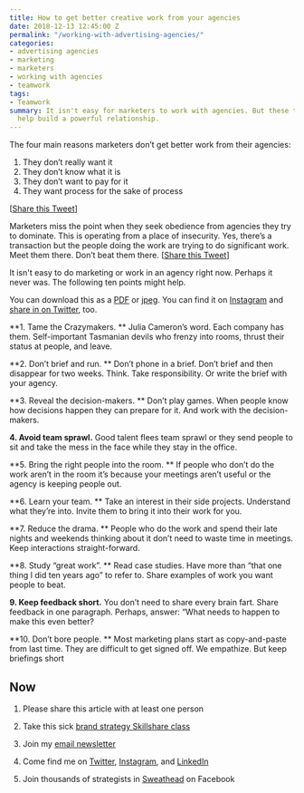 ```yaml
---
title: How to get better creative work from your agencies
date: 2018-12-13 12:45:00 Z
permalink: "/working-with-advertising-agencies/"
categories:
- advertising agencies
- marketing
- marketers
- working with agencies
- teamwork
tags:
- Teamwork
summary: It isn't easy for marketers to work with agencies. But these ten tips will
  help build a powerful relationship.
---
```


The four main reasons marketers don’t get better work from their agencies:
1. They don’t really want it
2. They don’t know what it is
3. They don’t want to pay for it
4. They want process for the sake of process

[[Share this Tweet](https://twitter.com/markpollard/status/1072668809058795520)] 

Marketers miss the point when they seek obedience from agencies they try to dominate. This is operating from a place of insecurity. Yes, there’s a transaction but the people doing the work are trying to do significant work. Meet them there. Don’t beat them there. [[Share this Tweet](https://twitter.com/markpollard/status/1072845780422135809)]

It isn't easy to do marketing or work in an agency right now. Perhaps it never was. The following ten points might help. 

You can download this as a [PDF](http://www.markpollard.net/uploads/How-to-get-better-creative-work.pdf) or [jpeg](http://www.markpollard.net/uploads/How-to-get-better-creative-work.jpeg). You can find it on [Instagram](https://www.instagram.com/p/BrS480ChXkT/) and [share in on Twitter](https://twitter.com/markpollard/status/1072938399097589760), too.	


**1. Tame the Crazymakers. **
Julia Cameron’s word. Each company has them. Self-important Tasmanian devils who frenzy into rooms, thrust their status at people, and leave.

**2. Don’t brief and run. **
Don’t phone in a brief. Don’t brief and then disappear for two weeks. Think. Take responsibility. Or write the brief with your agency.

**3. Reveal the decision-makers. **
Don’t play games. When people know how decisions happen they can prepare for it. And work with the decision-makers. 

**4. Avoid team sprawl.** 
Good talent flees team sprawl or they send people to sit and take the mess in the face while they stay in the office. 

**5. Bring the right people into the room. **
If people who don’t do the work aren’t in the room it’s because your meetings aren’t useful or the agency is keeping people out.

**6. Learn your team. **
Take an interest in their side projects. Understand what they’re into. Invite them to bring it into their work for you.

**7. Reduce the drama. **
People who do the work and spend their late nights and weekends thinking about it don’t need to waste time in meetings. Keep interactions straight-forward.

**8. Study “great work”. **
Read case studies. Have more than “that one thing I did ten years ago” to refer to. Share examples of work you want people to beat.

**9. Keep feedback short.** 
You don’t need to share every brain fart. Share feedback in one paragraph. Perhaps, answer: “What needs to happen to make this even better?

**10. Don’t bore people. **
Most marketing plans start as copy-and-paste from last time. They are difficult to get signed off. We empathize. But keep briefings short


## **Now**

1. Please share this article with at least one person

2. Take this sick [brand strategy Skillshare class](http://skl.sh/markpollard)

3. Join my [email newsletter](https://markpollard.us1.list-manage.com/subscribe?u=dfb4c80f84a49d4cfc0d34490&id=c66948a2fc)

4. Come find me on [Twitter](http://www.twitter.com/markpollard), [Instagram](http://www.instagram.com/markpollard), and [LinkedIn](https://www.linkedin.com/in/markpollardstrategist/)

5. Join thousands of strategists in [Sweathead](http://www.sweathead.co) on Facebook